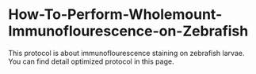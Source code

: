 # How-To-Perform-Wholemount-Immunoflourescence-on-Zebrafish
This protocol is about immunoflourescence staining on zebrafish larvae. You can find detail optimized protocol in this page. 
